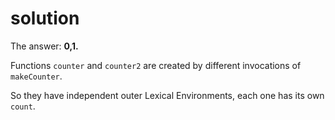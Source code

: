 # solution

The answer: **0,1.**

Functions `counter` and `counter2` are created by different invocations of `makeCounter`.

So they have independent outer Lexical Environments, each one has its own `count`.

